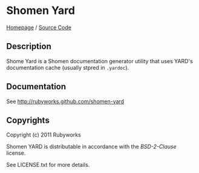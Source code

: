 # Shomen Yard

[Homepage](http://rubyworks.github.com/shomen-yard) /
[Source Code](http://github.com/shomen-yard/rubyworks)


## Description

Shome Yard is a Shomen documentation generator utility that uses 
YARD's documentation cache (usually stpred in `.yardoc`).


## Documentation

See http://rubyworks.github.com/shomen-yard


## Copyrights

Copyright (c) 2011 Rubyworks

Shomen YARD is distributable in accordance with the *BSD-2-Clause* license.

See LICENSE.txt for more details.

